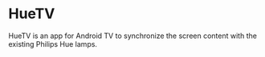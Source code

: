 # HueTV
HueTV is an app for Android TV to synchronize the screen content with the existing Philips Hue lamps.
